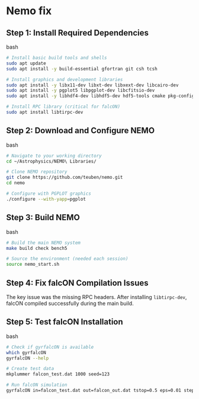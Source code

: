 # Nemo fix
## Step 1: Install Required Dependencies

bash

```bash
# Install basic build tools and shells
sudo apt update
sudo apt install -y build-essential gfortran git csh tcsh

# Install graphics and development libraries
sudo apt install -y libx11-dev libxt-dev libxext-dev libcairo-dev
sudo apt install -y pgplot5 libpgplot-dev libcfitsio-dev
sudo apt install -y libhdf4-dev libhdf5-dev hdf5-tools cmake pkg-config

# Install RPC library (critical for falcON)
sudo apt install libtirpc-dev
```

## Step 2: Download and Configure NEMO

bash

```bash
# Navigate to your working directory
cd ~/Astrophysics/NEMO\ Libraries/

# Clone NEMO repository
git clone https://github.com/teuben/nemo.git
cd nemo

# Configure with PGPLOT graphics
./configure --with-yapp=pgplot
```

## Step 3: Build NEMO

bash

```bash
# Build the main NEMO system
make build check bench5

# Source the environment (needed each session)
source nemo_start.sh
```

## Step 4: Fix falcON Compilation Issues

The key issue was the missing RPC headers. After installing `libtirpc-dev`, falcON compiled successfully during the main build.

## Step 5: Test falcON Installation

bash

```bash
# Check if gyrfalcON is available
which gyrfalcON
gyrfalcON --help

# Create test data
mkplummer falcon_test.dat 1000 seed=123

# Run falcON simulation
gyrfalcON in=falcon_test.dat out=falcon_out.dat tstop=0.5 eps=0.01 step=0.1 kmax=6
```
